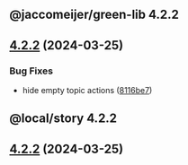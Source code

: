 ## @jaccomeijer/green-lib 4.2.2

## [4.2.2](https://github.com/jaccomeijer/green-lib/compare/4.2.1...4.2.2) (2024-03-25)


### Bug Fixes

* hide empty topic actions ([8116be7](https://github.com/jaccomeijer/green-lib/commit/8116be7c62debcacb82ec43168a05a3fa6e1d5bb))



## @local/story 4.2.2

## [4.2.2](https://github.com/jaccomeijer/green-lib/compare/4.2.1...4.2.2) (2024-03-25)


